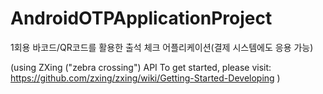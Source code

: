 # AndroidOTPApplicationProject
1회용 바코드/QR코드를 활용한 출석 체크 어플리케이션(결제 시스템에도 응용 가능)

(using ZXing ("zebra crossing") API To get started, please visit: https://github.com/zxing/zxing/wiki/Getting-Started-Developing )
